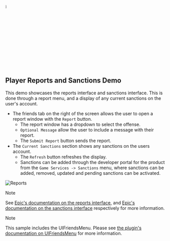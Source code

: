<a href="/com.playeveryware.eos/README.md"><img src="/com.playeveryware.eos/Documentation~/images/PlayEveryWareLogo.gif" alt="README.md" width="5%"/></a>

## **Player Reports and Sanctions Demo**
This demo showcases the reports interface and sanctions interface. This is done through a report menu, and a display of any current sanctions on the user's account.
- The friends tab on the right of the screen allows the user to open a report window with the ``Report`` button.
    - The report window has a dropdown to select the offense.
    - ``Optional Message`` allow the user to include a message with their report.
    - The ``Submit Report`` button sends the report.
- The ``Current Sanctions`` section shows any sanctions on the users account.
    - The ``Refresh`` button refreshes the display.
    - Sanctions can be added through the developer portal for the product from the ``Game Services -> Sanctions`` menu, where sanctions can be added, removed, updated and pending sanctions can be activated.

![Reports](../images/eos_sdk_player_reports_and_sanctions.png)

> [!NOTE]
> See [Epic's documentation on the reports interface](https://dev.epicgames.com/docs/game-services/reports-interface), and [Epic's documentation on the sanctions interface](https://dev.epicgames.com/docs/game-services/sanctions-interface) respectively for more information.

> [!NOTE]
> This sample includes the UIFriendsMenu. Please see [the plugin's documentation on UIFriendsMenu](../uifriendsmenu.md) for more information.